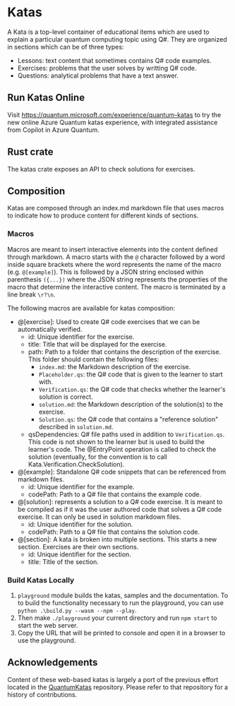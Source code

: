 # Katas

A Kata is a top-level container of educational items which are used to explain a particular quantum computing topic using Q#. They are organized in sections which can be of three types:

- Lessons: text content that sometimes contains Q# code examples.
- Exercises: problems that the user solves by writting Q# code.
- Questions: analytical problems that have a text answer.

## Run Katas Online

Visit https://quantum.microsoft.com/experience/quantum-katas to try the new online Azure Quantum katas experience, with integrated assistance from Copilot in Azure Quantum.

## Rust crate

The katas crate exposes an API to check solutions for exercises.

## Composition

Katas are composed through an index.md markdown file that uses macros to indicate how to produce content for different kinds of sections.

### Macros

Macros are meant to insert interactive elements into the content defined through markdown. A macro starts with the `@` character followed by a word inside square brackets where the word represents the name of the macro (e.g. `@[example]`). This is followed by a JSON string enclosed within parenthesis `({...})` where the JSON string represents the properties of the macro that determine the interactive content. The macro is terminated by a line break `\r?\n`.

The following macros are available for katas composition:
- @[exercise]: Used to create Q# code exercises that we can be automatically verified.
    - id: Unique identifier for the exercise.
    - title: Title that will be displayed for the exercise.
    - path: Path to a folder that contains the description of the exercise. This folder should contain the following files:
        - `index.md`: the Markdown description of the exercise.
        - `Placeholder.qs`: the Q# code that is given to the learner to start with.
        - `Verification.qs`: the Q# code that checks whether the learner's solution is correct.
        - `solution.md`: the Markdown description of the solution(s) to the exercise.
        - `Solution.qs`: the Q# code that contains a "reference solution" described in `solution.md`. 
    - qsDependencies: Q# file paths used in addition to `Verification.qs`. This code is not shown to the learner but is used to build the learner's code. The @EntryPoint operation is called to check the solution (eventually, for the convention is to call Kata.Verification.CheckSolution).
- @[example]: Standalone Q# code snippets that can be referenced from markdown files.
    - id: Unique identifier for the example.
    - codePath: Path to a Q# file that contains the example code.
- @[solution]: represents a solution to a Q# code exercise. It is meant to be compiled as if it was the user authored code that solves a Q# code exercise. It can only be used in solution markdown files.
    - id: Unique identifier for the solution.
    - codePath: Path to a Q# file that contains the solution code.
- @[section]: A kata is broken into multiple sections. This starts a new section. Exercises are their own sections.
    - id: Unique identifier for the section.
    - title: Title of the section.

### Build Katas Locally

1. `playground` module builds the katas, samples and the documentation. To to build the functionality necessary to run the playground, you can use `python .\build.py --wasm --npm --play`.
2. Then make `./playground` your current directory and run `npm start` to start the web server.
3. Copy the URL that will be printed to console and open it in a browser to use the playground.

## Acknowledgements

Content of these web-based katas is largely a port of the previous effort located in the [QuantumKatas](https://github.com/microsoft/QuantumKatas) repository. Please refer to that repository for a history of contributions.

